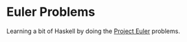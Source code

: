 # Euler Problems
Learning a bit of Haskell by doing the [Project Euler](https://projecteuler.net) problems.
